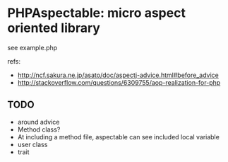 PHPAspectable: micro aspect oriented library 
============================================

see example.php


refs: 
- http://ncf.sakura.ne.jp/asato/doc/aspectj-advice.html#before_advice
- http://stackoverflow.com/questions/6309755/aop-realization-for-php

## TODO
- around advice
- Method class?
- At including a method file, aspectable can see included local variable
- user class
- trait
